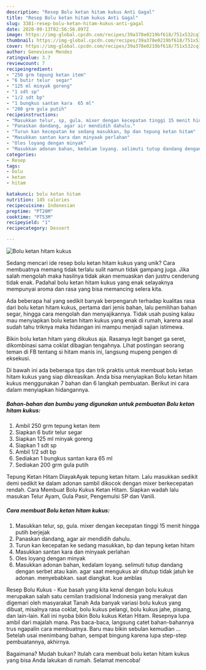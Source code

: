 ```yaml
---
description: "Resep Bolu ketan hitam kukus Anti Gagal"
title: "Resep Bolu ketan hitam kukus Anti Gagal"
slug: 3381-resep-bolu-ketan-hitam-kukus-anti-gagal
date: 2020-09-13T02:56:56.097Z
image: https://img-global.cpcdn.com/recipes/39a378e0219bf618/751x532cq70/bolu-ketan-hitam-kukus-foto-resep-utama.jpg
thumbnail: https://img-global.cpcdn.com/recipes/39a378e0219bf618/751x532cq70/bolu-ketan-hitam-kukus-foto-resep-utama.jpg
cover: https://img-global.cpcdn.com/recipes/39a378e0219bf618/751x532cq70/bolu-ketan-hitam-kukus-foto-resep-utama.jpg
author: Genevieve Mendez
ratingvalue: 3.7
reviewcount: 7
recipeingredient:
- "250 grm tepung ketan item"
- "6 butir telur  segar"
- "125 ml minyak goreng"
- "1 sdt sp"
- "1/2 sdt bp"
- "1 bungkus santan kara  65 ml"
- "200 grm gula putih"
recipeinstructions:
- "Masukkan telur, sp, gula. mixer dengan kecepatan tinggi 15 menit hingga putih berjejak"
- "Panaskan dandang, agar air mendidih dahulu."
- "Turun kan kecepatan ke sedang masukkan, bp dan tepung ketan hitam"
- "Masukkan santan kara dan minyaak perlahan"
- "Oles loyang dengan minyak"
- "Masukkan adonan bahan, kedalam loyang. selimuti tutup dandang dengan serbet atau kain. agar saat mengukus air ditutup tidak jatuh ke adonan. menyebabkan. saat diangkat. kue amblas"
categories:
- Resep
tags:
- bolu
- ketan
- hitam

katakunci: bolu ketan hitam 
nutrition: 145 calories
recipecuisine: Indonesian
preptime: "PT20M"
cooktime: "PT53M"
recipeyield: "1"
recipecategory: Dessert

---
```



![Bolu ketan hitam kukus](https://img-global.cpcdn.com/recipes/39a378e0219bf618/751x532cq70/bolu-ketan-hitam-kukus-foto-resep-utama.jpg)

Sedang mencari ide resep bolu ketan hitam kukus yang unik? Cara membuatnya memang tidak terlalu sulit namun tidak gampang juga. Jika salah mengolah maka hasilnya tidak akan memuaskan dan justru cenderung tidak enak. Padahal bolu ketan hitam kukus yang enak selayaknya mempunyai aroma dan rasa yang bisa memancing selera kita.

Ada beberapa hal yang sedikit banyak berpengaruh terhadap kualitas rasa dari bolu ketan hitam kukus, pertama dari jenis bahan, lalu pemilihan bahan segar, hingga cara mengolah dan menyajikannya. Tidak usah pusing kalau mau menyiapkan bolu ketan hitam kukus yang enak di rumah, karena asal sudah tahu triknya maka hidangan ini mampu menjadi sajian istimewa.

Bikin bolu ketan hitam yang dikukus aja. Rasanya legit banget ga seret, dikombinasi sama coklat dibagian tengahnya. Lihat postingan seorang teman di FB tentang si hitam manis ini, langsung mupeng pengen di eksekusi.


Di bawah ini ada beberapa tips dan trik praktis untuk membuat bolu ketan hitam kukus yang siap dikreasikan. Anda bisa menyiapkan Bolu ketan hitam kukus menggunakan 7 bahan dan 6 langkah pembuatan. Berikut ini cara dalam menyiapkan hidangannya.

<!--inarticleads1-->

##### Bahan-bahan dan bumbu yang digunakan untuk pembuatan Bolu ketan hitam kukus:

1. Ambil 250 grm tepung ketan item
1. Siapkan 6 butir telur  segar
1. Siapkan 125 ml minyak goreng
1. Siapkan 1 sdt sp
1. Ambil 1/2 sdt bp
1. Sediakan 1 bungkus santan kara  65 ml
1. Sediakan 200 grm gula putih


Tepung Ketan Hitam DiayakAyak tepung ketan hitam. Lalu masukkan sedikit demi sedikit ke dalam adonan sambil dikocok dengan mixer berkecepatan rendah. Cara Membuat Bolu Kukus Ketan Hitam. Siapkan wadah lalu masukan Telur Ayam, Gula Pasir, Pengemulsi SP dan Vanili. 

<!--inarticleads2-->

##### Cara membuat Bolu ketan hitam kukus:

1. Masukkan telur, sp, gula. mixer dengan kecepatan tinggi 15 menit hingga putih berjejak
1. Panaskan dandang, agar air mendidih dahulu.
1. Turun kan kecepatan ke sedang masukkan, bp dan tepung ketan hitam
1. Masukkan santan kara dan minyaak perlahan
1. Oles loyang dengan minyak
1. Masukkan adonan bahan, kedalam loyang. selimuti tutup dandang dengan serbet atau kain. agar saat mengukus air ditutup tidak jatuh ke adonan. menyebabkan. saat diangkat. kue amblas


Resep Bolu Kukus - Kue basah yang kita kenal dengan bolu kukus merupakan salah satu cemilan tradisional Indonesia yang merakyat dan digemari oleh masyarakat Tanah Ada banyak variasi bolu kukus yang dibuat, misalnya rasa coklat, bolu kukus pelangi, bolu kukus jahe, pisang, dan lain-lain. Kali ini nyoba bikin Bolu kukus Ketan Hitam. Resepnya lupa ambil dari majalah mana. Pas baca-baca, langsung catet bahan-bahannya trus ngapalin cara membuatnya. Baru mau bikin sebulan kemudian … Setelah usai menimbang bahan, sempat bingung karena lupa step-step pembuatannya, akhirnya. 

Bagaimana? Mudah bukan? Itulah cara membuat bolu ketan hitam kukus yang bisa Anda lakukan di rumah. Selamat mencoba!
